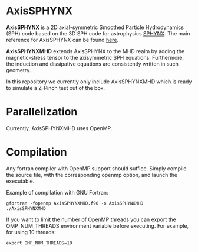 # AxisSPHYNX

**AxisSPHYNX** is a 2D axial-symmetric Smoothed Particle Hydrodynamics (SPH) code based on the 3D SPH code for astrophysics [SPHYNX](https://astro.physik.unibas.ch/sphynx). The main reference for AxisSPHYNX can be found [here](https://academic.oup.com/mnras/article/392/1/346/1073465).

**AxisSPHYNXMHD** extends AxisSPHYNX to the MHD realm by adding the magnetic-stress tensor to the axisymmetric SPH equations. Furthermore, the induction and dissipative equations are consistently written in such geometry.

In this repository we currently only include AxisSPHYNXMHD which is ready to simulate a Z-Pinch test out of the box.

# Parallelization

Currently, AxisSPHYNXMHD uses OpenMP.

# Compilation

Any fortran compiler with OpenMP support should suffice. Simply compile the source file, with the corresponding openmp option, and launch the executable.

Example of compilation with GNU Fortran:
```
gfortran -fopenmp AxisSPHYNXMHD.f90 -o AxisSPHYNXMHD
./AxisSPHYNXMHD
```
If you want to limit the number of OpenMP threads you can export the OMP_NUM_THREADS environment variable before executing. For example, for using 10 threads:
```
export OMP_NUM_THREADS=10
```
